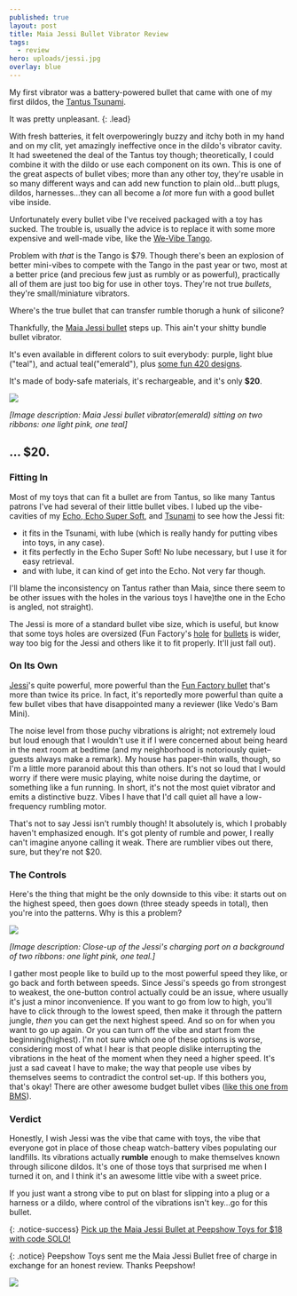 ```yaml
---
published: true
layout: post
title: Maia Jessi Bullet Vibrator Review
tags:
  - review
hero: uploads/jessi.jpg
overlay: blue
---
```


My first vibrator was a battery-powered bullet that came with one of my first dildos, the [Tantus Tsunami](https://www.solochro.me/posts/tantus-tsunami). 

It was pretty unpleasant.
{: .lead}

<!--break-->

With fresh batteries, it felt overpoweringly buzzy and itchy both in my hand and on my clit, yet amazingly ineffective once in the dildo's vibrator cavity. It had sweetened the deal of the Tantus toy though; theoretically, I could combine it with the dildo or use each component on its own. This is one of the great aspects of bullet vibes; more than any other toy, they're usable in so many different ways and can add new function to plain old…butt plugs, dildos, harnesses…they can all become a *lot* more fun with a good bullet vibe inside.

Unfortunately every bullet vibe I've received packaged with a toy has sucked. The trouble is, usually the advice is to replace it with some more expensive and well-made vibe, like the [We-Vibe Tango](https://www.peepshowtoys.com/products/we-vibe-tango-vibrator#oid=91554_4244).

Problem with *that* is the Tango is $79. Though there's been an explosion of better mini-vibes to compete with the Tango in the past year or two, most at a better price (and precious few just as rumbly or as powerful), practically all of them are just too big for use in other toys. They're not true *bullets*, they're small/miniature vibrators. 

Where's the true bullet that can transfer rumble thorugh a hunk of silicone? 

Thankfully, the [Maia Jessi bullet](https://www.peepshowtoys.com/search?q=jessi#oid=91554_4244) steps up. This ain't your shitty bundle bullet vibrator.

It's even available in different colors to suit everybody: purple, light blue ("teal"), and actual teal("emerald"), plus [some fun 420 designs](https://www.peepshowtoys.com/search?q=jessi#oid=91554_4244).

It's made of body-safe materials, it's rechargeable, and it's only **$20**.

![]({{site.baseurl}}/uploads/jessi.jpg)

*[Image description: Maia Jessi bullet vibrator(emerald) sitting on two ribbons: one light pink, one teal]*

## ... $20.

### Fitting In

Most of my toys that can fit a bullet are from Tantus, so like many Tantus patrons I've had several of their little bullet vibes. I lubed up the vibe-cavities of my [Echo, Echo Super Soft](https://www.solochro.me/posts/tantus-echo), and [Tsunami](https://www.solochro.me/posts/tantus-tsunami) to see how the Jessi fit:

- it fits in the Tsunami, with lube (which is really handy for putting vibes into toys, in any case).
- it fits perfectly in the Echo Super Soft! No lube necessary, but I use it for easy retrieval. 
- and with lube, it can kind of get into the Echo. Not very far though.

I'll blame the inconsistency on Tantus rather than Maia, since there seem to be other issues with the holes in the various toys I have)the one in the Echo is angled, not straight).

The Jessi is more of a standard bullet vibe size, which is useful, but know that some toys holes are oversized (Fun Factory's [hole](https://www.peepshowtoys.com/products/fun-factory-sharevibe-vibrating-silicone-couples-dildo#oid=91554_4244) for [bullets](https://www.peepshowtoys.com/products/fun-factory-duke-vibrating-prostate-stimulator#oid=91554_4244) is wider, way too big for the Jessi and others like it to fit properly. It'll just fall out). 

### On Its Own

[Jessi](https://www.peepshowtoys.com/search?q=jessi#oid=91554_4244)'s quite powerful, more powerful than the [Fun Factory bullet](https://shevibe.com/fun-factory-massage-bullet-waterproof-rechargeable-mini-vibrator.aspx#oid=1432_1) that's more than twice its price. In fact, it's reportedly  more powerful than quite a few bullet vibes that have disappointed many a reviewer (like Vedo's Bam Mini).

The noise level from those puchy vibrations is alright; not extremely loud but loud enough that I wouldn't use it if I were concerned about being heard in the next room at bedtime (and my neighborhood is notoriously quiet–guests always make a remark). My house has paper-thin walls, though, so I'm a little more paranoid about this than others. It's not so loud that I would worry if there were music playing, white noise during the daytime, or something like a fun running. In short, it's not the most quiet vibrator and emits a distinctive buzz. Vibes I have that I'd call quiet all have a low-frequency rumbling motor.

That's not to say Jessi isn't rumbly though! It absolutely is, which I probably haven't emphasized enough. It's got plenty of rumble and power, I really can't imagine anyone calling it weak. There are rumblier vibes out there, sure, but they're not $20.

### The Controls

Here's the thing that might be the only downside to this vibe: it starts out on the highest speed, then goes down (three steady speeds in total), then you're into the patterns. Why is this a problem?

![]({{site.baseurl}}/uploads/jessi_c.jpg)

*[Image description: Close-up of the Jessi's charging port on a background of two ribbons: one light pink, one teal.]*

I gather most people like to build up to the most powerful speed they like, or go back and forth between speeds. Since Jessi's speeds go from strongest to weakest, the one-button control actually could be an issue, where usually it's just a minor inconvenience. If you want to go from low to high, you'll have to click through to the lowest speed, then make it through the pattern jungle, *then* you can get the next highest speed. And so on for when you want to go up again. Or you can turn off the vibe and start from the beginning(highest). I'm not sure which one of these options is worse, considering most of what I hear is that people dislike interrupting the vibrations in the heat of the moment when they need a higher speed. It's just a sad caveat I have to make; the way that people use vibes by themselves seems to contradict the control set-up. If this bothers you, that's okay! There are other awesome budget bullet vibes ([like this one from BMS](https://www.peepshowtoys.com/products/bms-factory-essential-bullet-rechargeable-powerbullet-vibrator#oid=91554_4244)).

### Verdict

Honestly, I wish Jessi was the vibe that came with toys, the vibe that everyone got in place of those cheap watch-battery vibes populating our landfills. Its vibrations actually **rumble** enough to make themselves known through silicone dildos. It's one of those toys that surprised me when I turned it on, and I think it's an awesome little vibe with a sweet price.

If you just want a strong vibe to put on blast for slipping into a plug or a harness or a dildo, where control of the vibrations isn't key…go for this bullet.

{: .notice-success}
[Pick up the Maia Jessi Bullet at Peepshow Toys for $18 with code SOLO!](https://www.peepshowtoys.com/products/maia-jessi-rechargeable-super-charged-mini-bullet-vibrator#oid=91554_4244)

{: .notice}
Peepshow Toys sent me the Maia Jessi Bullet free of charge in exchange for an honest review. Thanks Peepshow!

<a href="http://www.peepshowtoys.com#oid=91554_4244_banner_5042" target='_blank' style="text-decoration: none;"><img src="http://peepshowtoys.ositracker.com/banner_image/banner/id:5042_91554_4244" border='0' height='0' width='0' /><img src="http://peepshowtoys.ositracker.com/img/banners/44237_2523820151.png" border='0' /></a> 